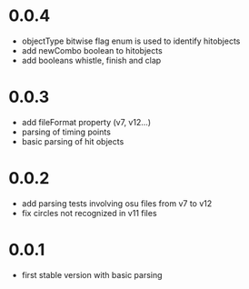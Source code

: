 # 0.0.4 #
- objectType bitwise flag enum is used to identify hitobjects
- add newCombo boolean to hitobjects
- add booleans whistle, finish and clap
# 0.0.3 #
- add fileFormat property (v7, v12...)
- parsing of timing points
- basic parsing of hit objects
# 0.0.2 #
- add parsing tests involving osu files from v7 to v12
- fix circles not recognized in v11 files
# 0.0.1 #
- first stable version with basic parsing
